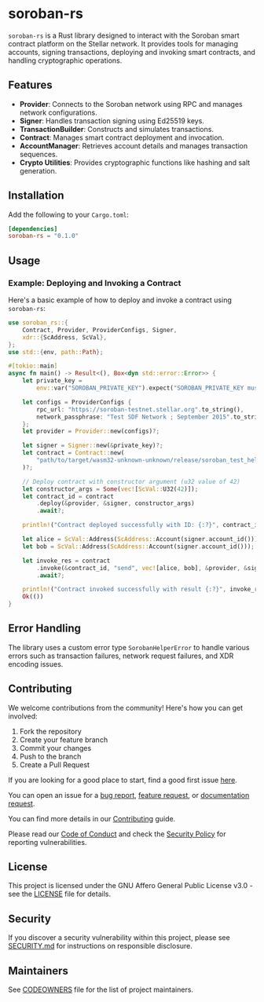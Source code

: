 # soroban-rs

`soroban-rs` is a Rust library designed to interact with the Soroban smart contract platform on the Stellar network. It provides tools for managing accounts, signing transactions, deploying and invoking smart contracts, and handling cryptographic operations.

## Features

- **Provider**: Connects to the Soroban network using RPC and manages network configurations.
- **Signer**: Handles transaction signing using Ed25519 keys.
- **TransactionBuilder**: Constructs and simulates transactions.
- **Contract**: Manages smart contract deployment and invocation.
- **AccountManager**: Retrieves account details and manages transaction sequences.
- **Crypto Utilities**: Provides cryptographic functions like hashing and salt generation.

## Installation

Add the following to your `Cargo.toml`:

```toml
[dependencies]
soroban-rs = "0.1.0"
```

## Usage

### Example: Deploying and Invoking a Contract

Here's a basic example of how to deploy and invoke a contract using `soroban-rs`:

```rust
use soroban_rs::{
    Contract, Provider, ProviderConfigs, Signer,
    xdr::{ScAddress, ScVal},
};
use std::{env, path::Path};

#[tokio::main]
async fn main() -> Result<(), Box<dyn std::error::Error>> {
    let private_key =
        env::var("SOROBAN_PRIVATE_KEY").expect("SOROBAN_PRIVATE_KEY must be set");

    let configs = ProviderConfigs {
        rpc_url: "https://soroban-testnet.stellar.org".to_string(),
        network_passphrase: "Test SDF Network ; September 2015".to_string(),
    };
    let provider = Provider::new(configs)?;

    let signer = Signer::new(&private_key)?;
    let contract = Contract::new(
        "path/to/target/wasm32-unknown-unknown/release/soroban_test_helpers_usage.wasm",
    )?;

    // Deploy contract with constructor argument (u32 value of 42)
    let constructor_args = Some(vec![ScVal::U32(42)]);
    let contract_id = contract
        .deploy(&provider, &signer, constructor_args)
        .await?;

    println!("Contract deployed successfully with ID: {:?}", contract_id);

    let alice = ScVal::Address(ScAddress::Account(signer.account_id()));
    let bob = ScVal::Address(ScAddress::Account(signer.account_id()));

    let invoke_res = contract
        .invoke(&contract_id, "send", vec![alice, bob], &provider, &signer)
        .await?;

    println!("Contract invoked successfully with result {:?}", invoke_res);
    Ok(())
}
```

## Error Handling

The library uses a custom error type `SorobanHelperError` to handle various errors such as transaction failures, network request failures, and XDR encoding issues.

## Contributing

We welcome contributions from the community! Here's how you can get involved:

1. Fork the repository
2. Create your feature branch
3. Commit your changes
4. Push to the branch
5. Create a Pull Request

If you are looking for a good place to start, find a good first issue [here](https://github.com/OpenZeppelin/soroban-helpers/issues?q=is%3Aissue%20is%3Aopen%20label%3Agood-first-issue).

You can open an issue for a [bug report](https://github.com/OpenZeppelin/soroban-helpers/issues/new?assignees=&labels=T-bug%2CS-needs-triage&projects=&template=bug.yml), [feature request](https://github.com/OpenZeppelin/soroban-helpers/issues/new?assignees=&labels=T-feature%2CS-needs-triage&projects=&template=feature.yml), or [documentation request](https://github.com/OpenZeppelin/soroban-helpers/issues/new?assignees=&labels=T-documentation%2CS-needs-triage&projects=&template=docs.yml).

You can find more details in our [Contributing](CONTRIBUTING.md) guide.

Please read our [Code of Conduct](CODE_OF_CONDUCT.md) and check the [Security Policy](SECURITY.md) for reporting vulnerabilities.

## License

This project is licensed under the GNU Affero General Public License v3.0 - see the [LICENSE](LICENSE) file for details.

## Security

If you discover a security vulnerability within this project, please see [SECURITY.md](SECURITY.md) for instructions on responsible disclosure.

## Maintainers

See [CODEOWNERS](CODEOWNERS) file for the list of project maintainers.

